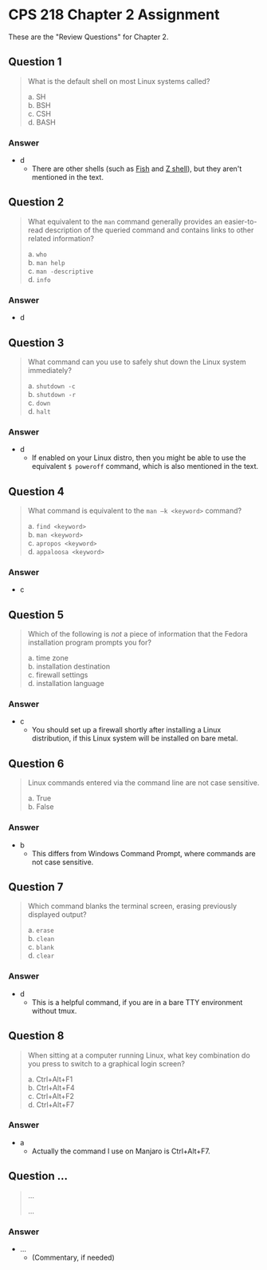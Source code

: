 # CPS 218 Chapter 2 Assignment
These are the "Review Questions" for Chapter 2.

## Question 1
> What is the default shell on most Linux systems called?
> 
> a. SH<br>
> b. BSH<br>
> c. CSH<br>
> d. BASH

### Answer
* d
    * There are other shells (such as [Fish](https://en.wikipedia.org/wiki/Fish_(Unix_shell)) and [Z shell](https://en.wikipedia.org/wiki/Z_shell)), but they aren't mentioned in the text.

## Question 2
> What equivalent to the `man` command generally provides an easier-to-read description of the queried command and contains links to other related information?
> 
> a. `who`<br>
> b. `man help`<br>
> c. `man -descriptive`<br>
> d. `info`

### Answer
* d

## Question 3
> What command can you use to safely shut down the Linux system immediately?
> 
> a. `shutdown -c`<br>
> b. `shutdown -r`<br>
> c. `down`<br>
> d. `halt`

### Answer
* d
    * If enabled on your Linux distro, then you might be able to use the equivalent `$ poweroff` command, which is also mentioned in the text.

## Question 4
> What command is equivalent to the `man –k <keyword>` command?
> 
> a. `find <keyword>`<br>
> b. `man <keyword>`<br>
> c. `apropos <keyword>`<br>
> d. `appaloosa <keyword>`

### Answer
* c

## Question 5
> Which of the following is *not* a piece of information that the Fedora installation program prompts you for?
>
> a. time zone<br>
> b. installation destination<br>
> c. firewall settings<br>
> d. installation language

### Answer
* c
    * You should set up a firewall shortly after installing a Linux distribution, if this Linux system will be installed on bare metal.

## Question 6
> Linux commands entered via the command line are not case sensitive.
>
> a. True<br>
> b. False

### Answer
* b
    * This differs from Windows Command Prompt, where commands are not case sensitive.

## Question 7
> Which command blanks the terminal screen, erasing previously displayed output?
>
> a. `erase`<br>
> b. `clean`<br>
> c. `blank`<br>
> d. `clear`

### Answer
* d
    * This is a helpful command, if you are in a bare TTY environment without tmux.

## Question 8
> When sitting at a computer running Linux, what key combination do you press to switch to a graphical login screen?
>
> a. <kdb>Ctrl</kdb>+<kdb>Alt</kdb>+<kdb>F1</kdb><br>
> b. <kdb>Ctrl</kdb>+<kdb>Alt</kdb>+<kdb>F4</kdb><br>
> c. <kdb>Ctrl</kdb>+<kdb>Alt</kdb>+<kdb>F2</kdb><br>
> d. <kdb>Ctrl</kdb>+<kdb>Alt</kdb>+<kdb>F7</kdb>

### Answer
* a
    * Actually the command I use on Manjaro is <kdb>Ctrl</kdb>+<kdb>Alt</kdb>+<kdb>F7</kdb>.
 
## Question ...
> ...
>
> ...

### Answer
* ...
    * (Commentary, if needed)
 
